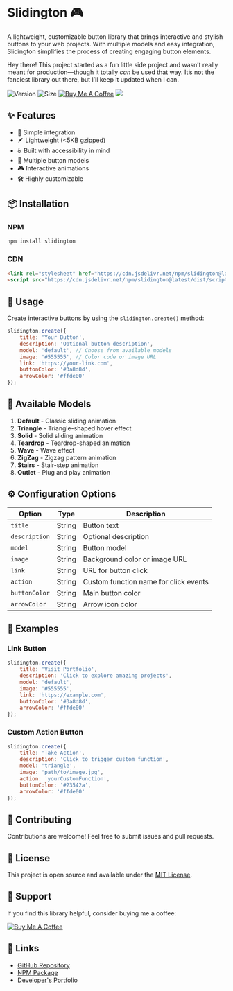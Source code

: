 # Slidington 🎮

A lightweight, customizable button library that brings interactive and stylish buttons to your web projects. With multiple models and easy integration, Slidington simplifies the process of creating engaging button elements.

Hey there! This project started as a fun little side project and wasn’t really meant for production—though it totally *can* be used that way. It’s not the fanciest library out there, but I’ll keep it updated when I can.

![Version](https://img.shields.io/badge/version-1.5.0-blue.svg)
![Size](https://img.shields.io/badge/size-<5KB_gzipped-green.svg)
[![Buy Me A Coffee](https://img.shields.io/badge/Buy%20Me%20a%20Coffee-ffdd00?style=flat&logo=buy-me-a-coffee&logoColor=black)](https://buymeacoffee.com/camolover)
[![](https://visitcount.itsvg.in/api?id=Slidington&label=View&color=1&icon=6&pretty=false)](https://visitcount.itsvg.in)

## ✨ Features

- 🎯 Simple integration
- 🪶 Lightweight (<5KB gzipped)
- ♿ Built with accessibility in mind
- 🎨 Multiple button models
- 🎮 Interactive animations
- 🛠️ Highly customizable

## 📦 Installation

### NPM
```bash
npm install slidington
```

### CDN
```html
<link rel="stylesheet" href="https://cdn.jsdelivr.net/npm/slidington@latest/dist/style.min.css">
<script src="https://cdn.jsdelivr.net/npm/slidington@latest/dist/script.min.js"></script>
```

## 🚀 Usage

Create interactive buttons by using the `slidington.create()` method:

```javascript
slidington.create({
    title: 'Your Button',
    description: 'Optional button description',
    model: 'default', // Choose from available models
    image: '#555555', // Color code or image URL
    link: 'https://your-link.com',
    buttonColor: '#3a8d8d',
    arrowColor: '#ffde00'
});
```

## 🎨 Available Models

1. **Default** - Classic sliding animation
2. **Triangle** - Triangle-shaped hover effect
3. **Solid** - Solid sliding animation
4. **Teardrop** - Teardrop-shaped animation
5. **Wave** - Wave effect
6. **ZigZag** - Zigzag pattern animation
7. **Stairs** - Stair-step animation
8. **Outlet** - Plug and play animation

## ⚙️ Configuration Options

| Option | Type | Description |
|--------|------|-------------|
| `title` | String | Button text |
| `description` | String | Optional description |
| `model` | String | Button model |
| `image` | String | Background color or image URL |
| `link` | String | URL for button click |
| `action` | String | Custom function name for click events |
| `buttonColor` | String | Main button color |
| `arrowColor` | String | Arrow icon color |

## 🌟 Examples

### Link Button
```javascript
slidington.create({
    title: 'Visit Portfolio',
    description: 'Click to explore amazing projects',
    model: 'default',
    image: '#555555',
    link: 'https://example.com',
    buttonColor: '#3a8d8d',
    arrowColor: '#ffde00'
});
```

### Custom Action Button
```javascript
slidington.create({
    title: 'Take Action',
    description: 'Click to trigger custom function',
    model: 'triangle',
    image: 'path/to/image.jpg',
    action: 'yourCustomFunction',
    buttonColor: '#23542a',
    arrowColor: '#ffde00'
});
```

## 🤝 Contributing

Contributions are welcome! Feel free to submit issues and pull requests.

## 📝 License

This project is open source and available under the [MIT License](LICENSE).

## 💖 Support

If you find this library helpful, consider buying me a coffee:

[![Buy Me A Coffee](https://img.shields.io/badge/Buy%20Me%20a%20Coffee-ffdd00?style=for-the-badge&logo=buy-me-a-coffee&logoColor=black)](https://buymeacoffee.com/camolover)

## 🔗 Links

- [GitHub Repository](https://github.com/CamoLover/Slidington)
- [NPM Package](https://www.npmjs.com/package/slidington)
- [Developer's Portfolio](https://camolover.dev)

